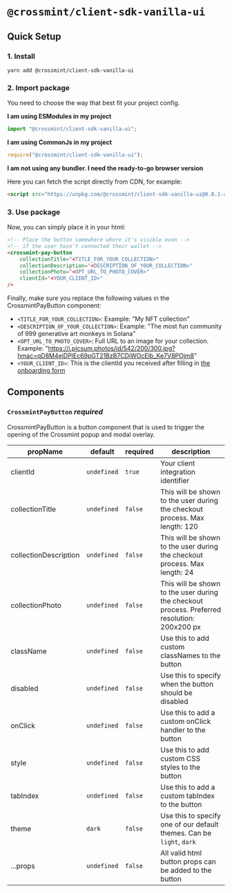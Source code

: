 # `@crossmint/client-sdk-vanilla-ui`

## Quick Setup

### 1. Install

```shell
yarn add @crossmint/client-sdk-vanilla-ui
```

### 2. Import package

You need to choose the way that best fit your project config.

**I am using ESModules in my project**

```javascript
import "@crossmint/client-sdk-vanilla-ui";
```

**I am using CommonJs in my project**

```javascript
require("@crossmint/client-sdk-vanilla-ui");
```

**I am not using any bundler. I need the ready-to-go browser version**

Here you can fetch the script directly from CDN, for example:

```html
<script src="https://unpkg.com/@crossmint/client-sdk-vanilla-ui@0.0.1-alpha.1/lib/index.global.js"></script>
```

### 3. Use package

Now, you can simply place it in your html:

```html
<!-- Place the button somewhere where it's visible even -->
<!-- if the user hasn't connected their wallet -->
<crossmint-pay-button
    collectionTitle="<TITLE_FOR_YOUR_COLLECTION>"
    collectionDescription="<DESCRIPTION_OF_YOUR_COLLECTION>"
    collectionPhoto="<OPT_URL_TO_PHOTO_COVER>"
    clientId="<YOUR_CLIENT_ID>"
/>
```

Finally, make sure you replace the following values in the CrossmintPayButton component:

-   `<TITLE_FOR_YOUR_COLLECTION>`: Example: "My NFT collection"
-   `<DESCRIPTION_OF_YOUR_COLLECTION>`: Example: "The most fun community of 999 generative art monkeys in Solana"
-   `<OPT_URL_TO_PHOTO_COVER>`: Full URL to an image for your collection. Example: "https://i.picsum.photos/id/542/200/300.jpg?hmac=qD8M4ejDPlEc69pGT21BzB7CDiWOcElb_Ke7V8POjm8"
-   `<YOUR_CLIENT_ID>`: This is the clientId you received after filling in [the onboarding form](https://www.crossmint.io/developers/)

## Components

### `CrossmintPayButton` _required_

CrossmintPayButton is a button component that is used to trigger the opening of the Crossmint popup and modal overlay.

| propName              | default     | required | description                                                                                  |
| --------------------- | ----------- | -------- | -------------------------------------------------------------------------------------------- |
| clientId              | `undefined` | `true`   | Your client integration identifier                                                           |
| collectionTitle       | `undefined` | `false`  | This will be shown to the user during the checkout process. Max length: 120                  |
| collectionDescription | `undefined` | `false`  | This will be shown to the user during the checkout process. Max length: 24                   |
| collectionPhoto       | `undefined` | `false`  | This will be shown to the user during the checkout process. Preferred resolution: 200x200 px |
| className             | `undefined` | `false`  | Use this to add custom classNames to the button                                              |
| disabled              | `undefined` | `false`  | Use this to specify when the button should be disabled                                       |
| onClick               | `undefined` | `false`  | Use this to add a custom onClick handler to the button                                       |
| style                 | `undefined` | `false`  | Use this to add custom CSS styles to the button                                              |
| tabIndex              | `undefined` | `false`  | Use this to add a custom tabIndex to the button                                              |
| theme                 | `dark`      | `false`  | Use this to specify one of our default themes. Can be `light`, `dark`                        |
| ...props              | `undefined` | `false`  | All valid html button props can be added to the button                                       |
